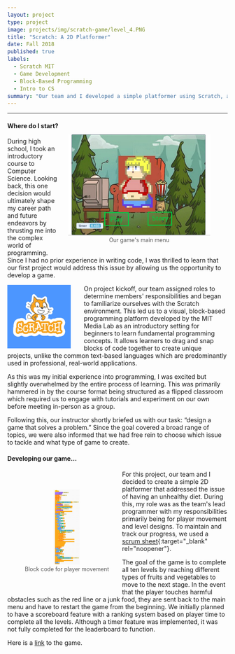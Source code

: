 ```yaml
---
layout: project
type: project
image: projects/img/scratch-game/level_4.PNG
title: "Scratch: A 2D Platformer"
date: Fall 2018
published: true
labels:
  - Scratch MIT
  - Game Development
  - Block-Based Programming
  - Intro to CS
summary: "Our team and I developed a simple platformer using Scratch, a high-level block-based visual programming language. The objective of the game is to traverse levels by reaching healthy foods while avoiding unhealthy meal options and other obstacles."
---
```

<hr>

<!-- Padding for space between sections-->
<div>
    <p class="pt-1"></p>
</div>

<figure style="float: right; margin-left: 20px; text-align: center; padding-top: 20px">
  <img
    width="325"
    class="rounded"
    src="/projects/img/scratch-game/main_menu.PNG"
    alt="Our game's main menu">
  <figcaption style="font-size: 0.9em; color: #555;">
    Our game's main menu
  </figcaption>
</figure>

#### Where do I start?

During high school, I took an introductory course to Computer Science. Looking back, this one decision would ultimately shape my career path and future endeavors by thrusting me into the complex world of programming. Since I had no prior experience in writing code, I was thrilled to learn that our first project would address this issue by allowing us the opportunity to develop a game.

<div style="float: left; margin-right: 30px;">
  <img width="145px" class="rounded" src="/projects/img/scratch-game/scratch_logo.png"> 
</div>

On project kickoff, our team assigned roles to determine members' responsibilities and began to familiarize ourselves with the Scratch environment. This led us to a visual, block-based programming platform developed by the MIT Media Lab as an introductory setting for beginners to learn fundamental programming concepts. It allows learners to drag and snap blocks of code together to create unique projects, unlike the common text-based languages which are predominantly used in professional, real-world applications. 

As this was my initial experience into programming, I was excited but slightly overwhelmed by the entire process of learning. This was primarily hammered in by the course format being structured as a flipped classroom which required us to engage with tutorials and experiment on our own before meeting in-person as a group.

Following this, our instructor shortly briefed us with our task: “design a game that solves a problem.” Since the goal covered a broad range of topics, we were also informed that we had free rein to choose which issue to tackle and what type of game to create.

<!-- Padding for space between sections-->
<div>
    <p class="pt-1"></p>
</div>

#### Developing our game...

<figure style="float: left; margin-right: 30px; text-align: center; padding-top: 30px; margin-bottom: 40px">
  <a href="/projects/img/scratch-game/player_movement_code.PNG" target="_blank" rel="noopener">
    <img
      width="60"
      class="rounded"
      src="/projects/img/scratch-game/player_movement_code.PNG"
      alt="Player movement block code">
  </a>
  <figcaption style="font-size: 0.9em; color: #555;">
    Block code for player movement 
  </figcaption>
</figure>

For this project, our team and I decided to create a simple 2D platformer that addressed the issue of having an unhealthy diet. During this, my role was as the team's lead programmer with my responsibilities primarily being for player movement and level designs. To maintain and track our progress, we used a [scrum sheet](/projects/img/scratch-game/scrum_sheet_scratch.pdf){:target="_blank" rel="noopener"}.

The goal of the game is to complete all ten levels by reaching different types of fruits and vegetables to move to the next stage. In the event that the player touches harmful obstacles such as the red line or a junk food, they are sent back to the main menu and have to restart the game from the beginning. We initially planned to have a scoreboard feature with a ranking system based on player time to complete all the levels. Although a timer feature was implemented, it was not fully completed for the leaderboard to function. 

Here is a [link](https://scratch.mit.edu/projects/248152797/) to the game.
